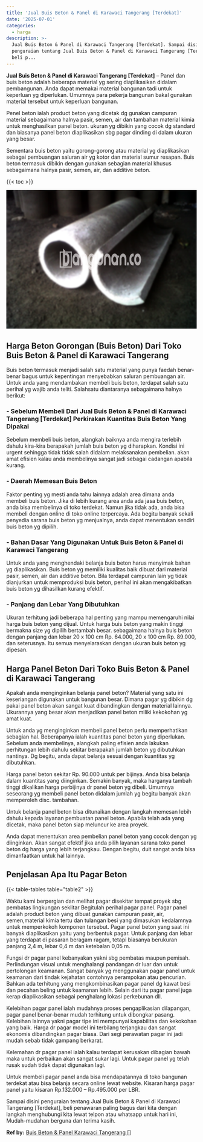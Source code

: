 ```yaml
---
title: 'Jual Buis Beton & Panel di Karawaci Tangerang [Terdekat]'
date: '2025-07-01'
categories:
  - harga
description: >-
  Jual Buis Beton & Panel di Karawaci Tangerang [Terdekat]. Sampai disini
  penguraian tentang Jual Buis Beton & Panel di Karawaci Tangerang [Terdekat],
  beli p...
---
```


**Jual Buis Beton & Panel di Karawaci Tangerang \[Terdekat\]** – Panel dan buis beton adalah beberapa material yg sering diaplikasikan didalam pembangunan. Anda dapat memakai material bangunan tadi untuk keperluan yg diperlukan. Umumnya para pekerja bangunan bakal gunakan material tersebut untuk keperluan bangunan.

Penel beton ialah product beton yang dicetak dg gunakan campuran material sebagaimana halnya pasir, semen, air dan tambahan material kimia untuk menghasilkan panel beton. ukuran yg dibikin yang cocok dg standard dan biasanya panel beton diaplikasikan sbg pagar dinding di dalam ukuran yang besar.

Sementara buis beton yaitu gorong-gorong atau material yg diaplikasikan sebagai pembuangan saluran air yg kotor dan material sumur resapan. Buis beton termasuk dibikin dengan gunakan sebagian material khusus sebagaimana halnya pasir, semen, air, dan additive beton.

{{< toc >}}

![Jual Buis Beton & Panel di Karawaci Tangerang [Terdekat]](/images/jual-panel-buis-beton-murah-33.png)

## Harga Beton Gorongan (Buis Beton) Dari Toko Buis Beton & Panel di Karawaci Tangerang

Buis beton termasuk menjadi salah satu material yang punya faedah benar-benar bagus untuk kepentingan menyebabkan saluran pembuangan air. Untuk anda yang mendambakan membeli buis beton, terdapat salah satu perihal yg wajib anda teliti. Salahsatu diantaranya sebagaimana halnya berikut:

### \- Sebelum Membeli Dari Jual Buis Beton & Panel di Karawaci Tangerang \[Terdekat\] Perkirakan Kuantitas Buis Beton Yang Dipakai

Sebelum membeli buis beton, alangkah baiknya anda mengira terlebih dahulu kira-kira berapakah jumlah buis beton yg diharapkan. Kondisi ini urgent sehingga tidak tidak salah didalam melaksanakan pembelian. akan amat efisien kalau anda membelinya sangat jadi sebagai cadangan apabila kurang.

### \- Daerah Memesan Buis Beton

Faktor penting yg mesti anda tahu lainnya adalah area dimana anda membeli buis beton. Jika di lebih kurang area anda ada jasa buis beton, anda bisa membelinya di toko terdekat. Namun jika tidak ada, anda bisa membeli dengan online di toko online terpercaya. Ada begitu banyak sekali penyedia sarana buis beton yg menjualnya, anda dapat menentukan sendiri buis beton yg dipilih.

### \- Bahan Dasar Yang Digunakan Untuk Buis Beton & Panel di Karawaci Tangerang

Untuk anda yang menghendaki belanja buis beton harus menyimak bahan yg diaplikasikan. Buis beton yg memiliki kualitas baik dibuat dari material pasir, semen, air dan additive beton. Bila terdapat campuran lain yg tidak dianjurkan untuk memproduksi buis beton, perihal ini akan mengakibatkan buis beton yg dihasilkan kurang efektif.

### \- Panjang dan Lebar Yang Dibutuhkan

Ukuran terhitung jadi beberapa hal penting yang mampu memengaruhi nilai harga buis beton yang dijual. Untuk harga buis beton yang makin tinggi bermakna size yg dipilih bertambah besar. sebagaimana halnya buis beton dengan panjang dan lebar 20 x 100 cm Rp. 64.000, 20 x 100 cm Rp. 89.000, dan seterusnya. Itu semua menyelaraskan dengan ukuran buis beton yg dipesan.

## Harga Panel Beton Dari Toko Buis Beton & Panel di Karawaci Tangerang

Apakah anda menginginkan belanja panel beton? Material yang satu ini keseriangan digunakan untuk bangunan besar. Dimana pagar yg dibikin dg pakai panel beton akan sangat kuat dibandingkan dengan material lainnya. Ukurannya yang besar akan menjadikan panel beton miliki kekokohan yg amat kuat.

Untuk anda yg menginginkan membeli panel beton perlu memperhatikan sebagian hal. Beberapanya ialah kuantitas panel beton yang diperlukan. Sebelum anda membelinya, alangkah paling efisien anda lakukan perhitungan lebih dahulu sekitar berapakah jumlah beton yg dibutuhkan nantinya. Dg begitu, anda dapat belanja sesuai dengan kuantitas yg dibutuhkan.

Harga panel beton sekitar Rp. 90.000 untuk per bijinya. Anda bisa belanja dalam kuantitas yang diinginkan. Semakin banyak, maka harganya tambah tinggi dikalikan harga perbijinya dr panel beton yg dibeli. Umumnya seseorang yg membeli panel beton didalam jumlah yg begitu banyak akan memperoleh disc. tambahan.

Untuk belanja panel beton bisa ditunaikan dengan langkah memesan lebih dahulu kepada layanan pembuatan panel beton. Apabila telah ada yang dicetak, maka panel beton siap meluncur ke area proyek.

Anda dapat menentukan area pembelian panel beton yang cocok dengan yg diinginkan. Akan sangat efektif jika anda pilih layanan sarana toko panel beton dg harga yang lebih terjangkau. Dengan begitu, duit sangat anda bisa dimanfaatkan untuk hal lainnya.

## Penjelasan Apa Itu Pagar Beton

{{< table-tables table="table2" >}}

Waktu kami berpergian dan melihat pagar disekitar tempat proyek sbg pembatas lingkungan seklitar Begitulah perihal pagar panel. Pagar panel adalah product beton yang dibuat gunakan campuran pasir, air, semen,material kimia tertu dan tulangan besi yang dimasukan kedalamnya untuk memperkokoh komponen tersebut. Pagar panel beton yang saat ini banyak diaplikasikan yaitu yang berbentuk pagar. Untuk panjang dan lebar yang terdapat di pasaran beragam ragam, tetapi biasanya berukuran panjang 2,4 m, lebar 0,4 m dan ketebalan 0,05 m.

Fungsi dr pagar panel kebanyakan yakni sbg pembatas maupun pemisah. Perlindungan visual untuk menghalangi pandangan dr luar dan untuk pertolongan keamanan. Sangat banyak yg menggunakan pagar panel untuk keamanan dari tindak kejahatan contohnya perampokan atau pencurian. Bahkan ada terhitung yang mengkombinasikan pagar panel dg kawat besi dan pecahan beling untuk keamanan lebih. Selain dari itu pagar panel juga kerap diaplikasikan sebagai penghalang lokasi perkebunan dll.

Kelebihan pagar panel ialah mudahnya proses pengaplikasian dilapangan, pagar panel benar-benar mudah terhitung untuk dibongkar pasang. Kelebihan lainnya yakni pagar tipe ini mempunyai kapabilitas dan kekokohan yang baik. Harga dr pagar model ini terbilang terjangkau dan sangat ekonomis dibandingkan pagar biasa. Dari segi perawatan pagar ini jadi mudah sebab tidak gampang berkarat.

Kelemahan dr pagar panel ialah kalau terdapat kerusakan dibagian bawah maka untuk perbaikan akan sangat sukar lagi. Untuk pagar panel yg telah rusak sudah tidak dapat digunakan lagi.

Untuk membeli pagar panel anda bisa mendapatannya di toko bangunan terdekat atau bisa belanja secara online lewat website. Kisaran harga pagar panel yaitu kisaran Rp.132.000 – Rp.495.000 per LBR.

Sampai disini penguraian tentang Jual Buis Beton & Panel di Karawaci Tangerang \[Terdekat\], beli penawaran paling bagus dari kita dengan langkah menghubungi kita lewat telpon atau whatsapp untuk hari ini, Mudah-mudahan berguna dan terima kasih.

**Ref by:** [Buis Beton & Panel Karawaci Tangerang []](https://id.wikipedia.org/wiki/Buis)
